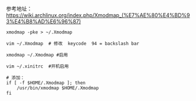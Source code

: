 参考地址：
https://wiki.archlinux.org/index.php/Xmodmap_(%E7%AE%80%E4%BD%93%E4%B8%AD%E6%96%87)

```
xmodmap -pke > ~/.Xmodmap

vim ~/.Xmodmap  # 修改  keycode  94 = backslash bar

xmodmap ~/.Xmodmap #启用

vim ~/.xinitrc  #开机启用

# 添加：
if [ -f $HOME/.Xmodmap ]; then
    /usr/bin/xmodmap $HOME/.Xmodmap
fi
```
